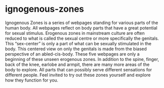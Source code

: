 # ignogenous-zones

Ignogenous Zones is a series of webpages standing for various parts of the human body. All webpages reflect on body parts that have a great potential for sexual stimulus. Erogenous zones in mainstream culture are often reduced to what is called the sexual centre or more specifically the genitals. This “sex-center” is only a part of what can be sexually stimulated in the body. This centered view on only the genitals is made from the biased perspective of an abled-cis-body. These five webpages are only a beginning of these unseen erogenous zones. In addition to the spine, finger, back of the knee, earlobe and armpit, there are many more areas of the body to explore. All parts that can possibly serve different sensations for different people. Feel invited to try out these zones yourself and explore how they function for you.
